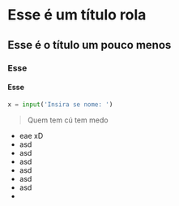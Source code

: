 # Esse é um título rola
## Esse é o título um pouco menos
### Esse 
#### Esse

````python
x = input('Insira se nome: ')
````

> Quem tem cú tem medo
- eae xD
- asd
- asd
- asd
- asd
- asd
- asd
- 